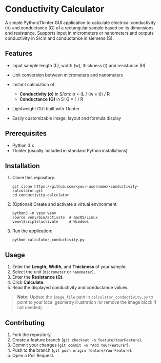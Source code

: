 # Conductivity Calculator

A simple Python/Tkinter GUI application to calculate electrical conductivity (σ) and conductance (G) of a rectangular sample based on its dimensions and resistance. Supports input in micrometers or nanometers and outputs conductivity in S/cm and conductance in siemens (S).

## Features

* Input sample length (L), width (w), thickness (t) and resistance (R)
* Unit conversion between micrometers and nanometers
* Instant calculation of:

  * **Conductivity (σ)** in S/cm:
    σ = (L / (w × t)) / R
  * **Conductance (G)** in S:
    G = 1 / R
* Lightweight GUI built with Tkinter
* Easily customizable image, layout and formula display

## Prerequisites

* Python 3.x
* Tkinter (usually included in standard Python installations)

## Installation

1. Clone this repository:

   ```
   git clone https://github.com/<your-username>/conductivity-calculator.git
   cd conductivity-calculator
   ```
2. (Optional) Create and activate a virtual environment:

   ```
   python3 -m venv venv
   source venv/bin/activate  # macOS/Linux
   venv\Scripts\activate     # Windows
   ```
3. Run the application:

   ```
   python calculator_conductivity.py
   ```

## Usage

1. Enter the **Length**, **Width**, and **Thickness** of your sample.
2. Select the unit (`micrometer` or `nanometer`).
3. Enter the **Resistance (Ω)**.
4. Click **Calculate**.
5. Read the displayed conductivity and conductance values.

> **Note:** Update the `image_file` path in `calculator_conductivity.py` to point to your local geometry illustration (or remove the image block if not needed).

## Contributing

1. Fork the repository.
2. Create a feature branch (`git checkout -b feature/YourFeature`).
3. Commit your changes (`git commit -m "Add YourFeature"`).
4. Push to the branch (`git push origin feature/YourFeature`).
5. Open a Pull Request.
